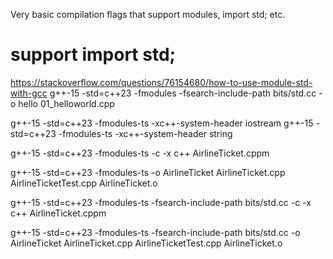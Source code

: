 Very basic compilation flags that support modules, import std; etc.

# support import std;
https://stackoverflow.com/questions/76154680/how-to-use-module-std-with-gcc
g++-15 -std=c++23 -fmodules -fsearch-include-path bits/std.cc  -o hello 01_helloworld.cpp

g++-15 -std=c++23 -fmodules-ts -xc++-system-header iostream
g++-15 -std=c++23 -fmodules-ts -xc++-system-header string


g++-15 -std=c++23 -fmodules-ts -c -x c++ AirlineTicket.cppm


g++-15 -std=c++23 -fmodules-ts -o AirlineTicket AirlineTicket.cpp AirlineTicketTest.cpp AirlineTicket.o

g++-15 -std=c++23 -fmodules-ts -fsearch-include-path bits/std.cc  -c -x c++ AirlineTicket.cppm


g++-15 -std=c++23 -fmodules-ts -fsearch-include-path bits/std.cc -o AirlineTicket AirlineTicket.cpp AirlineTicketTest.cpp AirlineTicket.o
